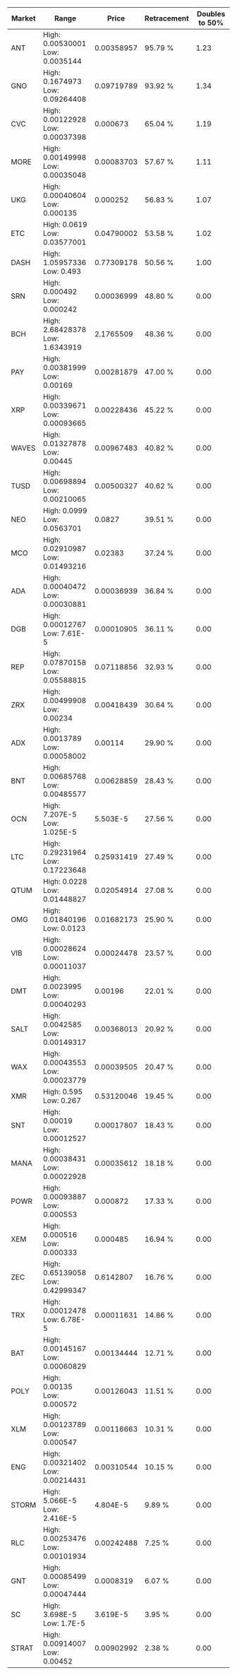 | Market | Range | Price| Retracement | Doubles to 50% |
| --- | --- | --- | --- | --- |
| ANT | High: 0.00530001<br />Low: 0.0035144 | 0.00358957 | 95.79 % | 1.23 |
| GNO | High: 0.1674973<br />Low: 0.09264408 | 0.09719789 | 93.92 % | 1.34 |
| CVC | High: 0.00122928<br />Low: 0.00037398 | 0.000673 | 65.04 % | 1.19 |
| MORE | High: 0.00149998<br />Low: 0.00035048 | 0.00083703 | 57.67 % | 1.11 |
| UKG | High: 0.00040604<br />Low: 0.000135 | 0.000252 | 56.83 % | 1.07 |
| ETC | High: 0.0619<br />Low: 0.03577001 | 0.04790002 | 53.58 % | 1.02 |
| DASH | High: 1.05957336<br />Low: 0.493 | 0.77309178 | 50.56 % | 1.00 |
| SRN | High: 0.000492<br />Low: 0.000242 | 0.00036999 | 48.80 % | 0.00 |
| BCH | High: 2.68428378<br />Low: 1.6343919 | 2.1765509 | 48.36 % | 0.00 |
| PAY | High: 0.00381999<br />Low: 0.00169 | 0.00281879 | 47.00 % | 0.00 |
| XRP | High: 0.00339671<br />Low: 0.00093665 | 0.00228436 | 45.22 % | 0.00 |
| WAVES | High: 0.01327878<br />Low: 0.00445 | 0.00967483 | 40.82 % | 0.00 |
| TUSD | High: 0.00698894<br />Low: 0.00210065 | 0.00500327 | 40.62 % | 0.00 |
| NEO | High: 0.0999<br />Low: 0.0563701 | 0.0827 | 39.51 % | 0.00 |
| MCO | High: 0.02910987<br />Low: 0.01493216 | 0.02383 | 37.24 % | 0.00 |
| ADA | High: 0.00040472<br />Low: 0.00030881 | 0.00036939 | 36.84 % | 0.00 |
| DGB | High: 0.00012767<br />Low: 7.61E-5 | 0.00010905 | 36.11 % | 0.00 |
| REP | High: 0.07870158<br />Low: 0.05588815 | 0.07118856 | 32.93 % | 0.00 |
| ZRX | High: 0.00499908<br />Low: 0.00234 | 0.00418439 | 30.64 % | 0.00 |
| ADX | High: 0.0013789<br />Low: 0.00058002 | 0.00114 | 29.90 % | 0.00 |
| BNT | High: 0.00685768<br />Low: 0.00485577 | 0.00628859 | 28.43 % | 0.00 |
| OCN | High: 7.207E-5<br />Low: 1.025E-5 | 5.503E-5 | 27.56 % | 0.00 |
| LTC | High: 0.29231964<br />Low: 0.17223648 | 0.25931419 | 27.49 % | 0.00 |
| QTUM | High: 0.0228<br />Low: 0.01448827 | 0.02054914 | 27.08 % | 0.00 |
| OMG | High: 0.01840196<br />Low: 0.0123 | 0.01682173 | 25.90 % | 0.00 |
| VIB | High: 0.00028624<br />Low: 0.00011037 | 0.00024478 | 23.57 % | 0.00 |
| DMT | High: 0.0023995<br />Low: 0.00040293 | 0.00196 | 22.01 % | 0.00 |
| SALT | High: 0.0042585<br />Low: 0.00149317 | 0.00368013 | 20.92 % | 0.00 |
| WAX | High: 0.00043553<br />Low: 0.00023779 | 0.00039505 | 20.47 % | 0.00 |
| XMR | High: 0.595<br />Low: 0.267 | 0.53120046 | 19.45 % | 0.00 |
| SNT | High: 0.00019<br />Low: 0.00012527 | 0.00017807 | 18.43 % | 0.00 |
| MANA | High: 0.00038431<br />Low: 0.00022928 | 0.00035612 | 18.18 % | 0.00 |
| POWR | High: 0.00093887<br />Low: 0.000553 | 0.000872 | 17.33 % | 0.00 |
| XEM | High: 0.000516<br />Low: 0.000333 | 0.000485 | 16.94 % | 0.00 |
| ZEC | High: 0.65139058<br />Low: 0.42999347 | 0.6142807 | 16.76 % | 0.00 |
| TRX | High: 0.00012478<br />Low: 6.78E-5 | 0.00011631 | 14.86 % | 0.00 |
| BAT | High: 0.00145167<br />Low: 0.00060829 | 0.00134444 | 12.71 % | 0.00 |
| POLY | High: 0.00135<br />Low: 0.000572 | 0.00126043 | 11.51 % | 0.00 |
| XLM | High: 0.00123789<br />Low: 0.000547 | 0.00116663 | 10.31 % | 0.00 |
| ENG | High: 0.00321402<br />Low: 0.00214431 | 0.00310544 | 10.15 % | 0.00 |
| STORM | High: 5.066E-5<br />Low: 2.416E-5 | 4.804E-5 | 9.89 % | 0.00 |
| RLC | High: 0.00253476<br />Low: 0.00101934 | 0.00242488 | 7.25 % | 0.00 |
| GNT | High: 0.00085499<br />Low: 0.00047444 | 0.0008319 | 6.07 % | 0.00 |
| SC | High: 3.698E-5<br />Low: 1.7E-5 | 3.619E-5 | 3.95 % | 0.00 |
| STRAT | High: 0.00914007<br />Low: 0.00452 | 0.00902992 | 2.38 % | 0.00 |
